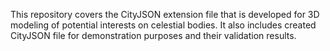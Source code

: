This repository covers the CityJSON extension file that is developed for 3D modeling of potential interests on celestial bodies. 
It also includes created CityJSON file for demonstration purposes and their validation results.
